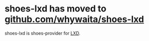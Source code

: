 # shoes-lxd has moved to [github.com/whywaita/shoes-lxd](https://github.com/whywaita/shoes-lxd)

shoes-lxd is shoes-provider for [LXD](https://linuxcontainers.org/lxd/).

